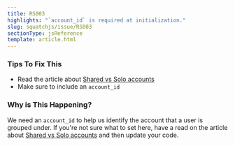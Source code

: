 ```yaml
---
title: RS003
highlights: "`account_id` is required at initialization."
slug: squatchjs/issue/RS003
sectionType: jsReference
template: article.html
---
```


### Tips To Fix This

 - Read the article about [Shared vs Solo accounts](/shared-vs-solo-accounts)
 - Make sure to include an `account_id`

### Why is This Happening?

We need an `account_id` to help us identify the account that a user is grouped under. If you're not sure what to set here, have a read on the article about [Shared vs Solo accounts](/shared-vs-solo-accounts) and then update your code.
